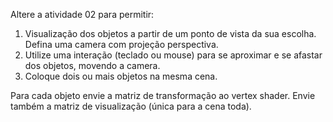 Altere a atividade 02 para permitir:

1) Visualização dos objetos a partir de um ponto de vista da sua escolha. Defina uma camera com projeção perspectiva.
2) Utilize uma interação (teclado ou mouse) para se aproximar e se afastar dos objetos, movendo a camera.
3) Coloque dois ou mais objetos na mesma cena.

Para cada objeto envie a matriz de transformação ao vertex shader. Envie também a matriz de visualização (única para a cena toda).